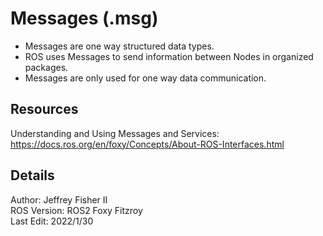 # Messages (.msg)

- Messages are one way structured data types.
- ROS uses Messages to send information between Nodes in organized packages.
- Messages are only used for one way data communication.

## Resources
Understanding and Using Messages and Services: https://docs.ros.org/en/foxy/Concepts/About-ROS-Interfaces.html

## Details
Author: Jeffrey Fisher II  
ROS Version: ROS2 Foxy Fitzroy  
Last Edit: 2022/1/30  

